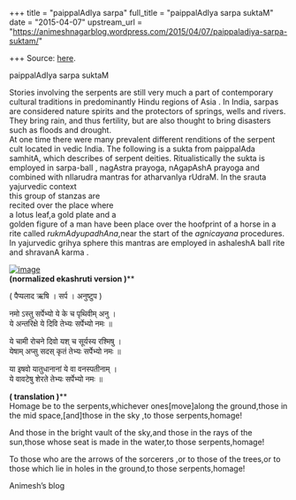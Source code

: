 +++
title = "paippalAdIya sarpa"
full_title = "paippalAdIya sarpa suktaM"
date = "2015-04-07"
upstream_url = "https://animeshnagarblog.wordpress.com/2015/04/07/paippaladiya-sarpa-suktam/"

+++
Source: [here](https://animeshnagarblog.wordpress.com/2015/04/07/paippaladiya-sarpa-suktam/).

paippalAdIya sarpa suktaM

Stories involving the serpents are still very much a part of
contemporary cultural traditions in predominantly Hindu regions of Asia
. In India, sarpas are considered nature spirits and the protectors of
springs, wells and rivers. They bring rain, and thus fertility, but are
also thought to bring disasters such as floods and drought.  
At one time there were many prevalent different renditions of the
serpent cult located in vedic India. The following is a sukta from
paippalAda samhitA, which describes of serpent deities. Ritualistically
the sukta is employed in sarpa-balI , nagAstra prayoga, nAgapAshA
prayoga and combined with nIlarudra mantras for atharvanIya rUdraM. In
the srauta yajurvedic context  
this group of stanzas are  
recited over the place where  
a lotus leaf,a gold plate and a  
golden figure of a man have been place over the hoofprint of a horse in
a rite called *rukmAdyupadhAna*,near the start of the *agnicayana*
procedures. In yajurvedic grihya sphere this mantras are employed in
ashaleshA balI rite and shravanA karma .

[![image](https://animeshnagarblog.files.wordpress.com/2015/04/wpid-img_20150407_145956.jpg?w=700 "IMG_20150407_145956.JPG")](https://animeshnagarblog.files.wordpress.com/2015/04/wpid-img_20150407_145956.jpg)  
**(normalized ekashruti version )****

( पैप्पलाद ऋषि । सर्प । अनुष्टुप )

नमो ऽस्तु सर्पेभ्यो ये के च पृथिवीम् अनु ।  
ये अन्तरिक्षे ये दिवि तेभ्यः सर्पेभ्यो नमः ॥

ये चामी रोचने दिवो यश् च सूर्यस्य रश्मिषु ।  
येषाम् अप्सु सदस् कृतं तेभ्यः सर्पेभ्यो नमः ॥

या इषवो यातुधानानां ये वा वनस्पतीनाम् ।  
ये वावटेषु शेरते तेभ्यः सर्पेभ्यो नमः ॥

**( translation )****  
Homage be to the serpents,whichever ones\[move\]along the ground,those
in the mid space,\[and\]those in the sky ,to those serpents,homage!

And those in the bright vault of the sky,and those in the rays of the
sun,those whose seat is made in the water,to those serpents,homage!

To those who are the arrows of the sorcerers ,or to those of the
trees,or to those which lie in holes in the ground,to those
serpents,homage!

Animesh’s blog

